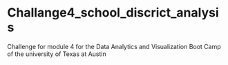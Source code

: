 # Challange4_school_discrict_analysis
Challenge for module 4 for the Data Analytics and Visualization Boot Camp of the university of Texas at Austin
